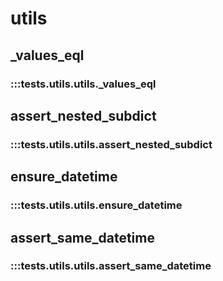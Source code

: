 # utils

## _values_eql

### :::tests.utils.utils._values_eql

## assert_nested_subdict

### :::tests.utils.utils.assert_nested_subdict

## ensure_datetime

### :::tests.utils.utils.ensure_datetime

## assert_same_datetime

### :::tests.utils.utils.assert_same_datetime

